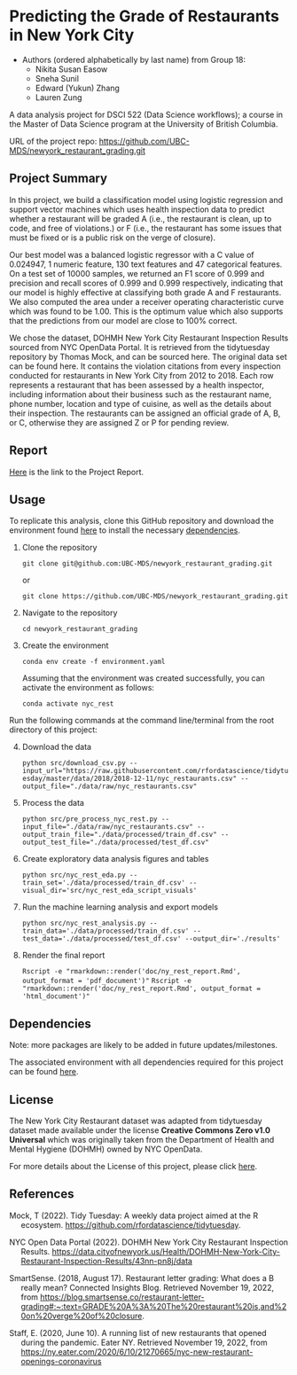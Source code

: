 # Predicting the Grade of Restaurants in New York City

- Authors (ordered alphabetically by last name) from Group 18:
    - Nikita Susan Easow
    - Sneha Sunil
    - Edward (Yukun) Zhang
    - Lauren Zung

A data analysis project for DSCI 522 (Data Science workflows); a
course in the Master of Data Science program at the University of
British Columbia.

URL of the project repo: https://github.com/UBC-MDS/newyork_restaurant_grading.git

## Project Summary

In this project, we build a classification model using logistic regression and support vector machines which uses health inspection data to predict whether a restaurant will be graded A (i.e., the restaurant is clean, up to code, and free of violations.) or F (i.e., the restaurant has some issues that must be fixed or is a public risk on the verge of closure).

Our best model was a balanced logistic regressor with a C value of 0.024947, 1 numeric feature, 130 text features and 47 categorical features. On a test set of 10000 samples, we returned an F1 score of 0.999 and precision and recall scores of 0.999 and 0.999 respectively, indicating that our model is highly effective at classifying both grade A and F restaurants. We also computed the area under a receiver operating characteristic curve which was found to be 1.00. This is the optimum value which also supports that the predictions from our model are close to 100% correct.

We chose the dataset, DOHMH New York City Restaurant Inspection Results sourced from NYC OpenData Portal. It is retrieved from the tidytuesday repository by Thomas Mock, and can be sourced here. The original data set can be found here. It contains the violation citations from every inspection conducted for restaurants in New York City from 2012 to 2018. Each row represents a restaurant that has been assessed by a health inspector, including information about their business such as the restaurant name, phone number, location and type of cuisine, as well as the details about their inspection. The restaurants can be assigned an official grade of A, B, or C, otherwise they are assigned Z or P for pending review.

## Report

[Here](https://ubc-mds.github.io/newyork_restaurant_grading/doc/ny_rest_report.html) is the link to the Project Report.

## Usage

To replicate this analysis, clone this GitHub repository and download the environment found [here](https://github.com/UBC-MDS/newyork_restaurant_grading/blob/main/environment.yaml) to install the necessary [dependencies](#dependencies).

1. Clone the repository
    ```
    git clone git@github.com:UBC-MDS/newyork_restaurant_grading.git
    ```
    
    or
    
    ```
    git clone https://github.com/UBC-MDS/newyork_restaurant_grading.git
    ```

2. Navigate to the repository

    ```
    cd newyork_restaurant_grading
    ```

3. Create the environment

    ```conda env create -f environment.yaml```

    Assuming that the environment was created successfully, you can activate the environment as follows:

    ```conda activate nyc_rest```

Run the following commands at the command line/terminal from the root directory of this project:

4. Download the data

    ```python src/download_csv.py --input_url="https://raw.githubusercontent.com/rfordatascience/tidytuesday/master/data/2018/2018-12-11/nyc_restaurants.csv" --output_file="./data/raw/nyc_restaurants.csv"```

4. Process the data

    ```python src/pre_process_nyc_rest.py --input_file="./data/raw/nyc_restaurants.csv" --output_train_file="./data/processed/train_df.csv" --output_test_file="./data/processed/test_df.csv"```

5. Create exploratory data analysis figures and tables

    ```python src/nyc_rest_eda.py --train_set='./data/processed/train_df.csv' --visual_dir='src/nyc_rest_eda_script_visuals'```

6. Run the machine learning analysis and export models

    ```python src/nyc_rest_analysis.py --train_data='./data/processed/train_df.csv' --test_data='./data/processed/test_df.csv' --output_dir='./results'```

7. Render the final report

    ```Rscript -e "rmarkdown::render('doc/ny_rest_report.Rmd', output_format = 'pdf_document')"```
    ```Rscript -e "rmarkdown::render('doc/ny_rest_report.Rmd', output_format = 'html_document')"```

## Dependencies

Note: more packages are likely to be added in future updates/milestones.

The associated environment with all dependencies required for this project can be found [here](https://github.com/UBC-MDS/newyork_restaurant_grading/blob/main/environment.yaml).


## License

The New York City Restaurant dataset was adapted from tidytuesday dataset
made available under the license **Creative Commons Zero v1.0 Universal** 
which was originally taken from the Department of Health and Mental Hygiene (DOHMH)
owned by NYC OpenData.

For more details about the License of this project, please click [here](https://github.com/UBC-MDS/newyork_restaurant_grading/blob/main/LICENSE).

## References

<div id="refs" class="references hanging-indent">

<div id="ref-Mock2022">

Mock, T (2022). Tidy Tuesday: A weekly data project aimed at the R ecosystem. https://github.com/rfordatascience/tidytuesday.

</div>

<div id="ref-NYCOpen">

NYC Open Data Portal (2022). DOHMH New York City Restaurant Inspection Results.
https://data.cityofnewyork.us/Health/DOHMH-New-York-City-Restaurant-Inspection-Results/43nn-pn8j/data

</div>
    
<div id="ref-SmartSense">
    
SmartSense. (2018, August 17). Restaurant letter grading: What does a B really mean? Connected Insights Blog. Retrieved November 19, 2022, from https://blog.smartsense.co/restaurant-letter-grading#:~:text=GRADE%20A%3A%20The%20restaurant%20is,and%20on%20verge%20of%20closure. 

</div>
    
<div id="ref-EaterNY">
    
Staff, E. (2020, June 10). A running list of new restaurants that opened during the pandemic. Eater NY. Retrieved November 19, 2022, from https://ny.eater.com/2020/6/10/21270665/nyc-new-restaurant-openings-coronavirus 

</div>
    
</div>

